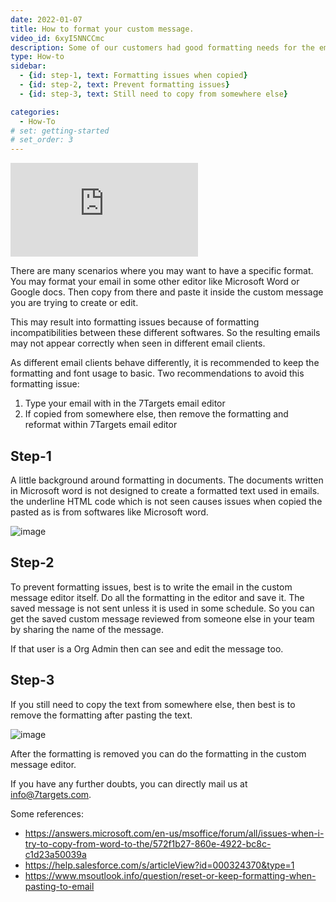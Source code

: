 ```yaml
---
date: 2022-01-07
title: How to format your custom message.
video_id: 6xyI5NNCCmc
description: Some of our customers had good formatting needs for the emails. But struggle when they copy the formatted text from some editor like Microsoft Word or Google docs into 7Targets Custom Message. 
type: How-to
sidebar:
  - {id: step-1, text: Formatting issues when copied}
  - {id: step-2, text: Prevent formatting issues}
  - {id: step-3, text: Still need to copy from somewhere else}

categories:
  - How-To
# set: getting-started
# set_order: 3
---
```

<div class="video_wrapper">
    <iframe src="https://www.youtube.com/embed/6xyI5NNCCmc?rel=0&modestbranding=1&showinfo=0" frameborder="0" allowfullscreen>
    </iframe>
</div>

There are many scenarios where you may want to have a specific format. You may  format your email in some  other editor like Microsoft Word or Google docs. Then copy from there and paste it inside the custom message you are trying to create or edit. 

This may result into formatting issues because of formatting incompatibilities between these different softwares. So the resulting emails may not appear correctly when seen in different email clients. 

As different email clients behave differently, it is recommended to keep the formatting and font usage to basic. Two recommendations to avoid this formatting issue:
1. Type your email with in the 7Targets email editor
2. If copied from somewhere else, then remove the formatting and reformat within 7Targets email editor

## Step-1
A little background around formatting in documents. The documents written in Microsoft word is not designed to create a formatted text used in emails. the underline HTML code which is not seen causes issues when copied the pasted as is from softwares like Microsoft word.

![image](../../images/format-not-retained-copied-from-word-to-7targets.jpg)

## Step-2
To prevent formatting issues, best is to write the email in the custom message editor itself. Do all the formatting in the editor and save it. The saved message is not sent unless it is used in some schedule. So you can get the saved custom message reviewed from someone else in your team by sharing the name of the message. 

If that user is a Org Admin then can see and edit the message too. 

## Step-3
If you still need to copy the text from somewhere else, then best is to remove the formatting after pasting the text. 

![image](../../images/remove-formatting.jpg)

After the formatting is removed you can do the formatting in the custom message editor. 

If you have any further doubts, you can directly mail us at info@7targets.com.

Some references:
- https://answers.microsoft.com/en-us/msoffice/forum/all/issues-when-i-try-to-copy-from-word-to-the/572f1b27-860e-4922-bc8c-c1d23a50039a  
- https://help.salesforce.com/s/articleView?id=000324370&type=1
- https://www.msoutlook.info/question/reset-or-keep-formatting-when-pasting-to-email 

